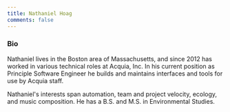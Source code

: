 ```yaml
---
title: Nathaniel Hoag
comments: false
---
```


### Bio

Nathaniel lives in the Boston area of Massachusetts, and since 2012 has worked in various technical roles at Acquia, Inc. In his current position as Principle Software Engineer he builds and maintains interfaces and tools for use by Acquia staff.

Nathaniel's interests span automation, team and project velocity, ecology, and music composition. He has a B.S. and M.S. in Environmental Studies.
